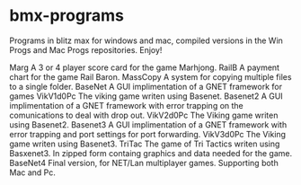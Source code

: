 # bmx-programs
Programs in blitz max for windows and mac, compiled versions in the Win Progs and Mac Progs repositories. Enjoy!

Marg		A 3 or 4 player score card for the game Marhjong.
RailB		A payment chart for the game Rail Baron.
MassCopy	A system for copying multiple files to a single folder.
BaseNet  A GUI implimentation of a GNET framework for games
VikV1d0Pc The viking game writen using Basenet.
Basenet2 A GUI implimentation of a GNET framework with error trapping on the comunications to deal with drop out.
VikV2d0Pc The Viking game writen using Basenet2.
Basenet3 A GUI implimentation of a GNET framework with error trapping and port settings for port forwarding.
VikV3d0Pc The Viking game writen using Basenet3.
TriTac The game of Tri Tactics writen using Basxenet3. In zipped form containg graphics and data needed for the game.
BaseNet4 Final version, for NET/Lan multiplayer games. Supporting both Mac and Pc.
